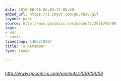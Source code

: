 ```yaml
---
date: 2016-06-06 08:04:17-05:00
embed_url: https://i.imgur.com/gC3kN1V.gif
layout: post
source: http://www.gocomics.com/peanuts/2016/06/06
tags:
- war
- comic
timestamp: 1465218257
title: To Remember
type: image

---
```

<img src="https://i.imgur.com/gC3kN1V.gif" alt="" />

<cite>http://www.gocomics.com/peanuts/2016/06/06</cite>

